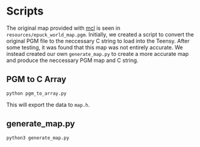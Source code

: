 # Scripts

The original map provided with [mcl](https://github.com/debbynirwan/mcl) is seen in ```resources/epuck_world_map.pgm```. Initially, we created a script to convert the original PGM file to the neccessary C string to load into the Teensy. After some testing, it was found that this map was not entirely accurate. We instead created our own ```generate_map.py``` to create a more accurate map and produce the neccessary PGM map and C string.

## PGM to C Array

```
python pgm_to_array.py
```

This will export the data to ```map.h```.

## generate_map.py

```
python3 generate_map.py
```